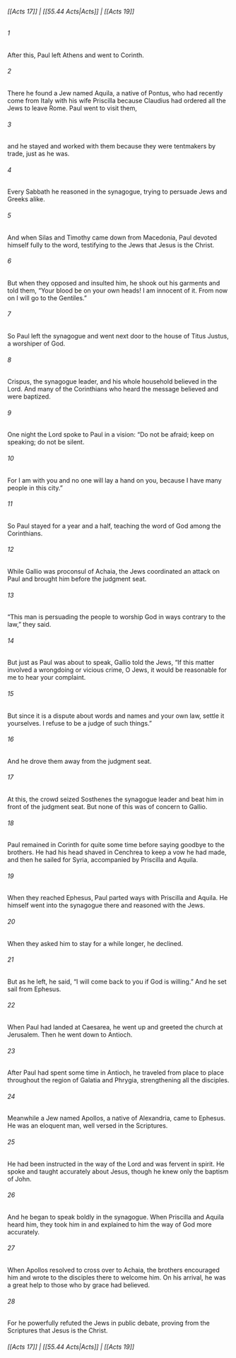 
###### [[Acts 17]] | [[55.44 Acts|Acts]] | [[Acts 19]]

###### 1
After this, Paul left Athens and went to Corinth.
###### 2
There he found a Jew named Aquila, a native of Pontus, who had recently come from Italy with his wife Priscilla because Claudius had ordered all the Jews to leave Rome. Paul went to visit them,
###### 3
and he stayed and worked with them because they were tentmakers by trade, just as he was.
###### 4
Every Sabbath he reasoned in the synagogue, trying to persuade Jews and Greeks alike.
###### 5
And when Silas and Timothy came down from Macedonia, Paul devoted himself fully to the word, testifying to the Jews that Jesus is the Christ.
###### 6
But when they opposed and insulted him, he shook out his garments and told them, “Your blood be on your own heads! I am innocent of it. From now on I will go to the Gentiles.”
###### 7
So Paul left the synagogue and went next door to the house of Titus Justus, a worshiper of God.
###### 8
Crispus, the synagogue leader, and his whole household believed in the Lord. And many of the Corinthians who heard the message believed and were baptized.
###### 9
One night the Lord spoke to Paul in a vision: “Do not be afraid; keep on speaking; do not be silent.
###### 10
For I am with you and no one will lay a hand on you, because I have many people in this city.”
###### 11
So Paul stayed for a year and a half, teaching the word of God among the Corinthians.
###### 12
While Gallio was proconsul of Achaia, the Jews coordinated an attack on Paul and brought him before the judgment seat.
###### 13
“This man is persuading the people to worship God in ways contrary to the law,” they said.
###### 14
But just as Paul was about to speak, Gallio told the Jews, “If this matter involved a wrongdoing or vicious crime, O Jews, it would be reasonable for me to hear your complaint.
###### 15
But since it is a dispute about words and names and your own law, settle it yourselves. I refuse to be a judge of such things.”
###### 16
And he drove them away from the judgment seat.
###### 17
At this, the crowd seized Sosthenes the synagogue leader and beat him in front of the judgment seat. But none of this was of concern to Gallio.
###### 18
Paul remained in Corinth for quite some time before saying goodbye to the brothers. He had his head shaved in Cenchrea to keep a vow he had made, and then he sailed for Syria, accompanied by Priscilla and Aquila.
###### 19
When they reached Ephesus, Paul parted ways with Priscilla and Aquila. He himself went into the synagogue there and reasoned with the Jews.
###### 20
When they asked him to stay for a while longer, he declined.
###### 21
But as he left, he said, “I will come back to you if God is willing.” And he set sail from Ephesus.
###### 22
When Paul had landed at Caesarea, he went up and greeted the church at Jerusalem. Then he went down to Antioch.
###### 23
After Paul had spent some time in Antioch, he traveled from place to place throughout the region of Galatia and Phrygia, strengthening all the disciples.
###### 24
Meanwhile a Jew named Apollos, a native of Alexandria, came to Ephesus. He was an eloquent man, well versed in the Scriptures.
###### 25
He had been instructed in the way of the Lord and was fervent in spirit. He spoke and taught accurately about Jesus, though he knew only the baptism of John.
###### 26
And he began to speak boldly in the synagogue. When Priscilla and Aquila heard him, they took him in and explained to him the way of God more accurately.
###### 27
When Apollos resolved to cross over to Achaia, the brothers encouraged him and wrote to the disciples there to welcome him. On his arrival, he was a great help to those who by grace had believed.
###### 28
For he powerfully refuted the Jews in public debate, proving from the Scriptures that Jesus is the Christ.

###### [[Acts 17]] | [[55.44 Acts|Acts]] | [[Acts 19]]
